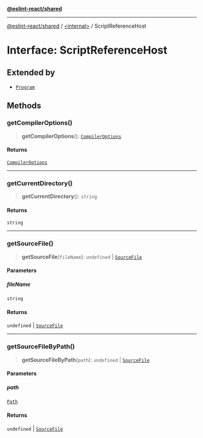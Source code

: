 [**@eslint-react/shared**](../../README.md)

***

[@eslint-react/shared](../../README.md) / [\<internal\>](../README.md) / ScriptReferenceHost

# Interface: ScriptReferenceHost

## Extended by

- [`Program`](Program.md)

## Methods

### getCompilerOptions()

> **getCompilerOptions**(): [`CompilerOptions`](CompilerOptions.md)

#### Returns

[`CompilerOptions`](CompilerOptions.md)

***

### getCurrentDirectory()

> **getCurrentDirectory**(): `string`

#### Returns

`string`

***

### getSourceFile()

> **getSourceFile**(`fileName`): `undefined` \| [`SourceFile`](SourceFile.md)

#### Parameters

##### fileName

`string`

#### Returns

`undefined` \| [`SourceFile`](SourceFile.md)

***

### getSourceFileByPath()

> **getSourceFileByPath**(`path`): `undefined` \| [`SourceFile`](SourceFile.md)

#### Parameters

##### path

[`Path`](../type-aliases/Path.md)

#### Returns

`undefined` \| [`SourceFile`](SourceFile.md)
